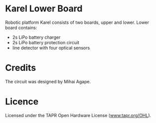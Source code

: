 Karel Lower Board
=======
Robotic platform Karel consists of two boards, upper and lower. Lower board contains:
-	2s LiPo battery charger
-	2s LiPo battery protection circuit
-	line detector with four optical sensors

Credits
=======
The circuit was designed by Mihai Agape.


Licence
=======
Licensed under the TAPR Open Hardware License (www.tapr.org/OHL).
